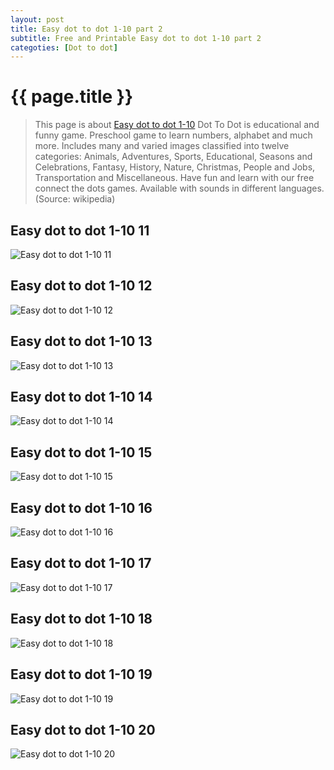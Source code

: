 ```yaml
---
layout: post
title: Easy dot to dot 1-10 part 2
subtitle: Free and Printable Easy dot to dot 1-10 part 2
categoties: [Dot to dot]
---
```

{{ page.title }}
================
> This page is about [Easy dot to dot 1-10](https://hoanghabelle.github.io/) Dot To Dot is educational and funny game. Preschool game to learn numbers, alphabet and much more. Includes many and varied images classified into twelve categories: Animals, Adventures, Sports, Educational, Seasons and Celebrations, Fantasy, History, Nature, Christmas, People and Jobs, Transportation and Miscellaneous. Have fun and learn with our free connect the dots games. Available with sounds in different languages. (Source: wikipedia)

## Easy dot to dot 1-10 11
![Easy dot to dot 1-10 11](https://hoanghabelle.github.io/images/Easy-dot-to-dot-1-10%20(11).jpg "Easy dot to dot 1-10 11")

## Easy dot to dot 1-10 12
![Easy dot to dot 1-10 12](https://hoanghabelle.github.io/images/Easy-dot-to-dot-1-10%20(12).jpg "Easy dot to dot 1-10 12")

## Easy dot to dot 1-10 13
![Easy dot to dot 1-10 13](https://hoanghabelle.github.io/images/Easy-dot-to-dot-1-10%20(13).jpg "Easy dot to dot 1-10 13")

## Easy dot to dot 1-10 14
![Easy dot to dot 1-10 14](https://hoanghabelle.github.io/images/Easy-dot-to-dot-1-10%20(14).jpg "Easy dot to dot 1-10 14")

<script async src="//pagead2.googlesyndication.com/pagead/js/adsbygoogle.js"></script><ins class="adsbygoogle" style="display:block" data-ad-format="fluid" data-ad-layout-key="-8i+1w-dq+e9+ft" data-ad-client="ca-pub-6753140515841889" data-ad-slot="6190446671"></ins> <script> (adsbygoogle = window.adsbygoogle || []).push({}); </script>

## Easy dot to dot 1-10 15
![Easy dot to dot 1-10 15](https://hoanghabelle.github.io/images/Easy-dot-to-dot-1-10%20(15).jpg "Easy dot to dot 1-10 15")

## Easy dot to dot 1-10 16
![Easy dot to dot 1-10 16](https://hoanghabelle.github.io/images/Easy-dot-to-dot-1-10%20(16).jpg "Easy dot to dot 1-10 16")

## Easy dot to dot 1-10 17
![Easy dot to dot 1-10 17](https://hoanghabelle.github.io/images/Easy-dot-to-dot-1-10%20(17).jpg "Easy dot to dot 1-10 17")

## Easy dot to dot 1-10 18
![Easy dot to dot 1-10 18](https://hoanghabelle.github.io/images/Easy-dot-to-dot-1-10%20(18).jpg "Easy dot to dot 1-10 18")

<script async src="//pagead2.googlesyndication.com/pagead/js/adsbygoogle.js"></script><ins class="adsbygoogle" style="display:block" data-ad-format="fluid" data-ad-layout-key="-8i+1w-dq+e9+ft" data-ad-client="ca-pub-6753140515841889" data-ad-slot="6190446671"></ins> <script> (adsbygoogle = window.adsbygoogle || []).push({}); </script>

## Easy dot to dot 1-10 19
![Easy dot to dot 1-10 19](https://hoanghabelle.github.io/images/Easy-dot-to-dot-1-10%20(19).jpg "Easy dot to dot 1-10 19")

## Easy dot to dot 1-10 20
![Easy dot to dot 1-10 20](https://hoanghabelle.github.io/images/Easy-dot-to-dot-1-10%20(20).jpg "Easy dot to dot 1-10 20")

